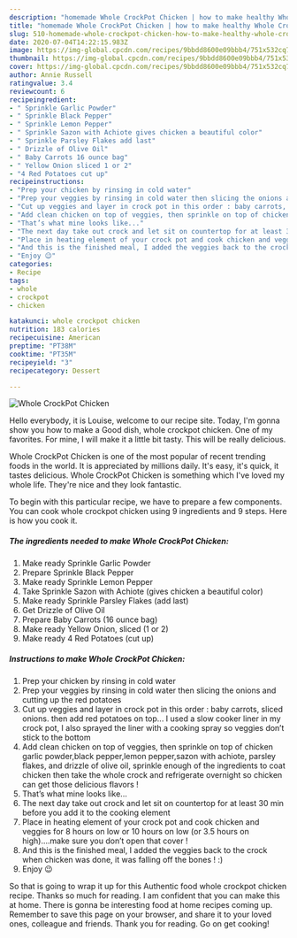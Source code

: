 ```yaml
---
description: "homemade Whole CrockPot Chicken | how to make healthy Whole CrockPot Chicken"
title: "homemade Whole CrockPot Chicken | how to make healthy Whole CrockPot Chicken"
slug: 510-homemade-whole-crockpot-chicken-how-to-make-healthy-whole-crockpot-chicken
date: 2020-07-04T14:22:15.983Z
image: https://img-global.cpcdn.com/recipes/9bbdd8600e09bbb4/751x532cq70/whole-crockpot-chicken-recipe-main-photo.jpg
thumbnail: https://img-global.cpcdn.com/recipes/9bbdd8600e09bbb4/751x532cq70/whole-crockpot-chicken-recipe-main-photo.jpg
cover: https://img-global.cpcdn.com/recipes/9bbdd8600e09bbb4/751x532cq70/whole-crockpot-chicken-recipe-main-photo.jpg
author: Annie Russell
ratingvalue: 3.4
reviewcount: 6
recipeingredient:
- " Sprinkle Garlic Powder"
- " Sprinkle Black Pepper"
- " Sprinkle Lemon Pepper"
- " Sprinkle Sazon with Achiote gives chicken a beautiful color"
- " Sprinkle Parsley Flakes add last"
- " Drizzle of Olive Oil"
- " Baby Carrots 16 ounce bag"
- " Yellow Onion sliced 1 or 2"
- "4 Red Potatoes cut up"
recipeinstructions:
- "Prep your chicken by rinsing in cold water"
- "Prep your veggies by rinsing in cold water then slicing the onions and cutting up the red potatoes"
- "Cut up veggies and layer in crock pot in this order : baby carrots, sliced onions. then add red potatoes on top... I used a slow cooker liner in my crock pot, I also sprayed the liner with a cooking spray so veggies don’t stick to the bottom"
- "Add clean chicken on top of veggies, then sprinkle on top of chicken garlic powder,black pepper,lemon pepper,sazon with achiote, parsley flakes, and drizzle of olive oil, sprinkle enough of the ingredients to coat chicken then take the whole crock and refrigerate overnight so chicken can get those delicious flavors !"
- "That’s what mine looks like..."
- "The next day take out crock and let sit on countertop for at least 30 min before you add it to the cooking element"
- "Place in heating element of your crock pot and cook chicken and veggies for 8 hours on low or 10 hours on low (or 3.5 hours on high)....make sure you don’t open that cover !"
- "And this is the finished meal, I added the veggies back to the crock when chicken was done, it was falling off the bones ! :)"
- "Enjoy 😉"
categories:
- Recipe
tags:
- whole
- crockpot
- chicken

katakunci: whole crockpot chicken 
nutrition: 183 calories
recipecuisine: American
preptime: "PT38M"
cooktime: "PT35M"
recipeyield: "3"
recipecategory: Dessert

---
```



![Whole CrockPot Chicken](https://img-global.cpcdn.com/recipes/9bbdd8600e09bbb4/751x532cq70/whole-crockpot-chicken-recipe-main-photo.jpg)

Hello everybody, it is Louise, welcome to our recipe site. Today, I'm gonna show you how to make a Good dish, whole crockpot chicken. One of my favorites. For mine, I will make it a little bit tasty. This will be really delicious.



Whole CrockPot Chicken is one of the most popular of recent trending foods in the world. It is appreciated by millions daily. It's easy, it's quick, it tastes delicious. Whole CrockPot Chicken is something which I've loved my whole life. They're nice and they look fantastic.


To begin with this particular recipe, we have to prepare a few components. You can cook whole crockpot chicken using 9 ingredients and 9 steps. Here is how you cook it.

<!--inarticleads1-->

##### The ingredients needed to make Whole CrockPot Chicken:

1. Make ready  Sprinkle Garlic Powder
1. Prepare  Sprinkle Black Pepper
1. Make ready  Sprinkle Lemon Pepper
1. Take  Sprinkle Sazon with Achiote (gives chicken a beautiful color)
1. Make ready  Sprinkle Parsley Flakes (add last)
1. Get  Drizzle of Olive Oil
1. Prepare  Baby Carrots (16 ounce bag)
1. Make ready  Yellow Onion, sliced (1 or 2)
1. Make ready 4 Red Potatoes (cut up)




<!--inarticleads2-->

##### Instructions to make Whole CrockPot Chicken:

1. Prep your chicken by rinsing in cold water
1. Prep your veggies by rinsing in cold water then slicing the onions and cutting up the red potatoes
1. Cut up veggies and layer in crock pot in this order : baby carrots, sliced onions. then add red potatoes on top... I used a slow cooker liner in my crock pot, I also sprayed the liner with a cooking spray so veggies don’t stick to the bottom
1. Add clean chicken on top of veggies, then sprinkle on top of chicken garlic powder,black pepper,lemon pepper,sazon with achiote, parsley flakes, and drizzle of olive oil, sprinkle enough of the ingredients to coat chicken then take the whole crock and refrigerate overnight so chicken can get those delicious flavors !
1. That’s what mine looks like...
1. The next day take out crock and let sit on countertop for at least 30 min before you add it to the cooking element
1. Place in heating element of your crock pot and cook chicken and veggies for 8 hours on low or 10 hours on low (or 3.5 hours on high)....make sure you don’t open that cover !
1. And this is the finished meal, I added the veggies back to the crock when chicken was done, it was falling off the bones ! :)
1. Enjoy 😉




So that is going to wrap it up for this Authentic food whole crockpot chicken recipe. Thanks so much for reading. I am confident that you can make this at home. There is gonna be interesting food at home recipes coming up. Remember to save this page on your browser, and share it to your loved ones, colleague and friends. Thank you for reading. Go on get cooking!
